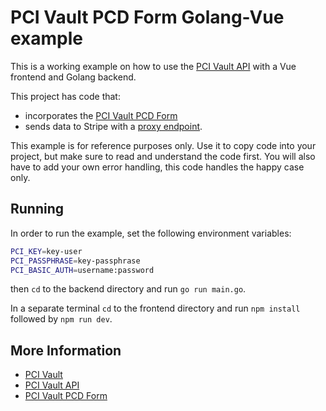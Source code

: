 # PCI Vault PCD Form Golang-Vue example

This is a working example on how to use the [PCI Vault API](https://api.pcivault.io) with a Vue frontend and Golang backend.

This project has code that:
- incorporates the [PCI Vault PCD Form](https://api.pcivault.io/pcd/how-to-capture-and-tokenize-payment-card-data.html)
- sends data to Stripe with a [proxy endpoint](https://api.pcivault.io/#/Proxy/post-proxy-post).


This example is for reference purposes only. Use it to copy code into your
project, but make sure to read and understand the code first. You will also
have to add your own error handling, this code handles the happy case only.

## Running
In order to run the example, set the following environment variables:
```sh
PCI_KEY=key-user
PCI_PASSPHRASE=key-passphrase
PCI_BASIC_AUTH=username:password
```
then `cd` to the backend directory and run `go run main.go`.

In a separate terminal `cd` to the frontend directory 
and run `npm install` followed by `npm run dev`.

## More Information
- [PCI Vault](https://pcivault.io)
- [PCI Vault API](https://api.pcivault.io)
- [PCI Vault PCD Form](https://api.pcivault.io/pcd/how-to-capture-and-tokenize-payment-card-data.html)
